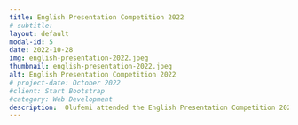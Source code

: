 ```yaml
---
title: English Presentation Competition 2022
# subtitle: 
layout: default
modal-id: 5
date: 2022-10-28
img: english-presentation-2022.jpeg
thumbnail: english-presentation-2022.jpeg
alt: English Presentation Competition 2022
# project-date: October 2022
#client: Start Bootstrap
#category: Web Development
description:  Olufemi attended the English Presentation Competition 2022 which was held in Ritsumeikan University.
---
```

